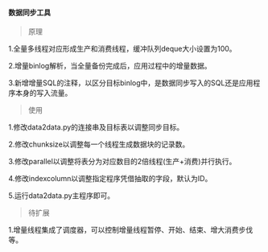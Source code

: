 #### 数据同步工具

> 原理

1.全量多线程对应形成生产和消费线程，缓冲队列deque大小设置为100。

2.增量binlog解析，当全量备份完成后，应用过程中的增量数据。

3.新增增量SQL的注释，以区分目标binlog中，是数据同步写入的SQL还是应用程序本身的写入流量。

> 使用

1.修改data2data.py的连接串及目标表以调整同步目标。

2.修改chunksize以调整每一个线程生成数据块的记录数。

3.修改parallel以调整将表分为对应数目的2倍线程(生产+消费)并行执行。

4.修改indexcolumn以调整指定程序凭借抽取的字段，默认为ID。

5.运行data2data.py主程序即可。

> 待扩展

1.增量线程集成了调度器，可以控制增量线程暂停、开始、结束、增大消费步伐等。
